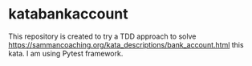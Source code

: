 # katabankaccount
This repository is created to try a TDD approach to solve https://sammancoaching.org/kata_descriptions/bank_account.html this kata.
I am using Pytest framework.
